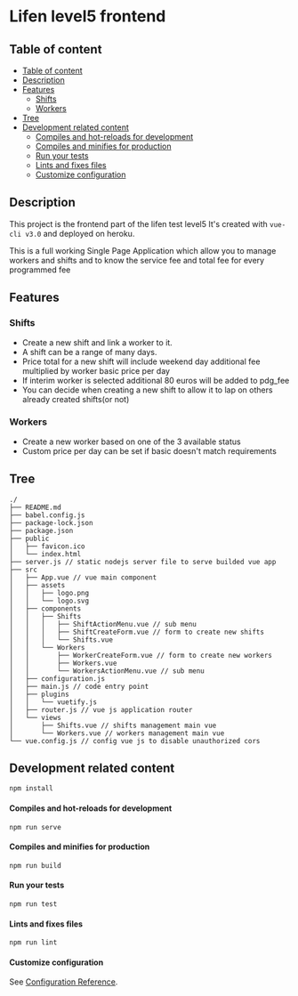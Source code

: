 # Lifen level5 frontend
## Table of content
 * [Table of content](#table-of-content)
 * [Description](#description)
 * [Features](#features)
   * [Shifts](#shifts)
   * [Workers](#workers)
 * [Tree](#tree)
 * [Development related content](#development-related-content)
   * [Compiles and hot-reloads for development](#compiles-and-hot-reloads-for-development)
   * [Compiles and minifies for production](#compiles-and-minifies-for-production)
   * [Run your tests](#run-your-tests)
   * [Lints and fixes files](#lints-and-fixes-files)
   * [Customize configuration](#customize-configuration)


## Description
This project is the frontend part of the lifen test level5
It's created with `vue-cli v3.0` and deployed on heroku.

This is a full working Single Page Application which allow you to manage workers and shifts and to know the service fee and total fee for every programmed fee

## Features

### Shifts
- Create a new shift and link a worker to it.
- A shift can be a range of many days.
- Price total for a new shift will include weekend day additional fee multiplied by worker basic price per day
- If interim worker is selected additional 80 euros will be added to pdg_fee
- You can decide when creating a new shift to allow it to lap on others already created shifts(or not)

### Workers
- Create a new worker based on one of the 3 available status
- Custom price per day can be set if basic doesn't match requirements

## Tree
``` 
./
├── README.md
├── babel.config.js
├── package-lock.json
├── package.json
├── public
│   ├── favicon.ico
│   └── index.html
├── server.js // static nodejs server file to serve builded vue app
├── src
│   ├── App.vue // vue main component
│   ├── assets
│   │   ├── logo.png
│   │   └── logo.svg
│   ├── components
│   │   ├── Shifts
│   │   │   ├── ShiftActionMenu.vue // sub menu
│   │   │   ├── ShiftCreateForm.vue // form to create new shifts
│   │   │   └── Shifts.vue
│   │   └── Workers 
│   │       ├── WorkerCreateForm.vue // form to create new workers
│   │       ├── Workers.vue
│   │       └── WorkersActionMenu.vue // sub menu
│   ├── configuration.js
│   ├── main.js // code entry point
│   ├── plugins
│   │   └── vuetify.js 
│   ├── router.js // vue js application router
│   └── views
│       ├── Shifts.vue // shifts management main vue
│       └── Workers.vue // workers management main vue
└── vue.config.js // config vue js to disable unauthorized cors

```
## Development related content

```
npm install
```

#### Compiles and hot-reloads for development
```
npm run serve
```

#### Compiles and minifies for production
```
npm run build
```

#### Run your tests
```
npm run test
```

#### Lints and fixes files
```
npm run lint
```

#### Customize configuration
See [Configuration Reference](https://cli.vuejs.org/config/).
